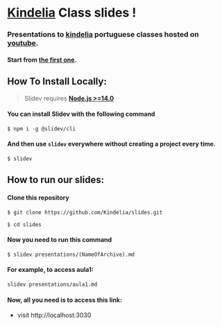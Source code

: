 # [Kindelia](https://kindelia.org/)  Class slides !

### Presentations to  [kindelia](https://kindelia.org/)  portuguese classes hosted on  [youtube](https://www.youtube.com/c/Kindelia).

#### Start from  [the first one](https://kindelia.github.io/slides/slides/).

## How To Install Locally: 
> Slidev requires [**Node.js >=14.0**](https://nodejs.org/)
#### You can install Slidev with the following command
`$ npm i -g @slidev/cli`

#### And then use `slidev` everywhere without creating a project every time.
 `$ slidev`

## How to run our slides:

#### Clone this repository
`$ git clone https://github.com/Kindelia/slides.git`

`$ cd slides`

#### Now you need to run this command
`$ slidev presentations/(NameOfArchive).md`

#### For example, to access aula1:
`slidev presentations/aula1.md`

#### Now, all you need is to access this link:
- visit http://localhost:3030
